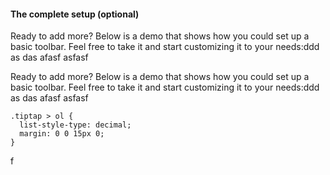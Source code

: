 <h4><strong>The complete setup (optional)</strong></h4>

<p>Ready to add more? Below is a demo that shows how you could set up a basic toolbar. Feel free to take it and start customizing it to your needs:ddd as das afasf asfasf</p>

<p>Ready to add more? Below is a demo that shows how you could set up a basic toolbar. Feel free to take it and start customizing it to your needs:ddd as das afasf asfasf</p>

<pre><code>.tiptap &gt; ol {
  list-style-type: decimal;
  margin: 0 0 15px 0;
}</code></pre><p>f</p>

<p><img src="https://th.bing.com/th?id=OSK.e2caab8a3316564caaf70fa7a2b1eef5&amp;w=102&amp;h=102&amp;c=7&amp;o=6&amp;dpr=1.8&amp;pid=SANGAM" alt=""></p>

